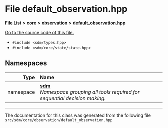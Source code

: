 
# File default\_observation.hpp

<link rel="stylesheet" href="https://cdnjs.cloudflare.com/ajax/libs/KaTeX/0.5.1/katex.min.css">
<link rel="stylesheet" href="https://cdn.jsdelivr.net/github-markdown-css/2.2.1/github-markdown.css"/>



[**File List**](files.md) **>** [**core**](dir_92216a09053680f71034e5e26026ee62.md) **>** [**observation**](dir_41a0d04126e8d45b46052647fbad64a4.md) **>** [**default\_observation.hpp**](default__observation_8hpp.md)

[Go to the source code of this file.](default__observation_8hpp_source.md)



* `#include <sdm/types.hpp>`
* `#include <sdm/core/state/state.hpp>`









## Namespaces

| Type | Name |
| ---: | :--- |
| namespace | [**sdm**](namespacesdm.md) <br>_Namespace grouping all tools required for sequential decision making._  |















------------------------------
The documentation for this class was generated from the following file `src/sdm/core/observation/default_observation.hpp`